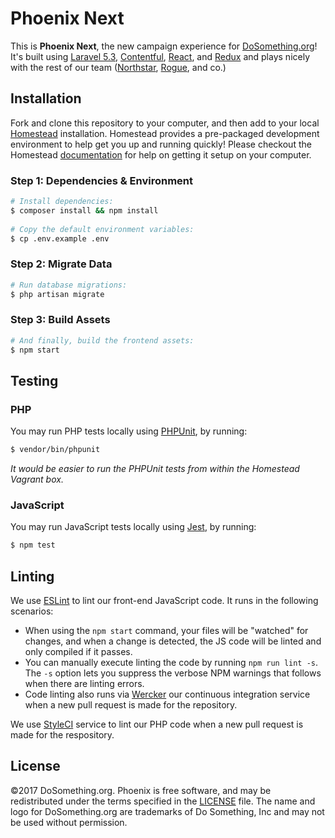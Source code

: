# Phoenix Next


This is __Phoenix Next__, the new campaign experience for [DoSomething.org](https://www.dosomething.org)! It's built using [Laravel 5.3](https://laravel.com/docs/5.3), [Contentful](https://www.contentful.com), [React](https://reactjs.com/), and [Redux](http://redux.js.org) and plays nicely with the rest of our team ([Northstar](https://github.com/DoSomething/northstar), [Rogue](https://github.com/DoSomething/rogue), and co.)


## Installation

Fork and clone this repository to your computer, and then add to your local [Homestead](https://github.com/laravel/homestead) installation. Homestead provides a pre-packaged development environment to help get you up and running quickly! Please checkout the Homestead [documentation](https://laravel.com/docs/master/homestead) for help on getting it setup on your computer.

### Step 1: Dependencies & Environment

```sh
# Install dependencies:
$ composer install && npm install
    
# Copy the default environment variables:
$ cp .env.example .env
```

### Step 2: Migrate Data

```sh
# Run database migrations:
$ php artisan migrate
```

### Step 3: Build Assets

```sh
# And finally, build the frontend assets:
$ npm start
```


## Testing

### PHP

You may run PHP tests locally using [PHPUnit](https://github.com/sebastianbergmann/phpunit), by running:

```sh
$ vendor/bin/phpunit
```

_It would be easier to run the PHPUnit tests from within the Homestead Vagrant box._

### JavaScript

You may run JavaScript tests locally using [Jest](https://github.com/facebook/jest), by running:

```sh
$ npm test
```


## Linting

We use [ESLint](http://eslint.org/) to lint our front-end JavaScript code. It runs in the following scenarios:
- When using the `npm start` command, your files will be "watched" for changes, and when a change is detected, the JS code will be linted and only compiled if it passes.
- You can manually execute linting the code by running `npm run lint -s`. The `-s` option lets you suppress the verbose NPM warnings that follows when there are linting errors.
- Code linting also runs via [Wercker](http://www.wercker.com/) our continuous integration service when a new pull request is made for the repository.

We use [StyleCI](https://styleci.io/repos/75642790) service to lint our PHP code when a new pull request is made for the respository.


## License
&copy;2017 DoSomething.org. Phoenix is free software, and may be redistributed under the terms specified
in the [LICENSE](https://github.com/DoSomething/phoenix/blob/dev/LICENSE) file. The name and logo for
DoSomething.org are trademarks of Do Something, Inc and may not be used without permission.
